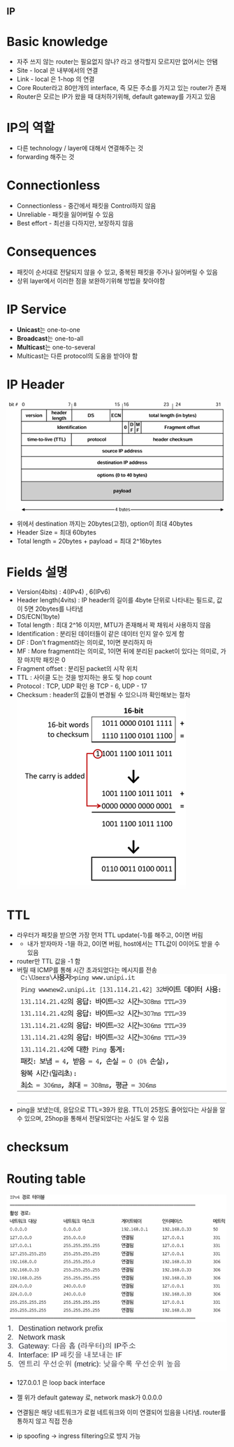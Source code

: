 ## IP

# Basic knowledge 
- 자주 쓰지 않는 router는 필요없지 않나? 라고 생각할지 모르지만 없어서는 안됌
- Site - local 은 내부에서의 연결
- Link - local 은 1-hop 의 연결
- Core Router라고 80만개의 interface, 즉 모든 주소를 가지고 있는 router가 존재
- Router은 모르는 IP가 왔을 때 대처하기위해, default gateway를 가지고 있음

# IP의 역할
- 다른 technology / layer에 대해서 연결해주는 것
- forwarding 해주는 것

# Connectionless
- Connectionless - 중간에서 패킷을 Control하지 않음
- Unreliable - 패킷을 잃어버릴 수 있음
- Best effort - 최선을 다하지만, 보장하지 않음

# Consequences
- 패킷이 순서대로 전달되지 않을 수 있고, 중복된 패킷을 주거나 잃어버릴 수 있음
- 상위 layer에서 이러한 점을 보완하기위해 방법을 찾아야함

# IP Service
- **Unicast**는 one-to-one
- **Broadcast**는 one-to-all
- **Multicast**는 one-to-several
- Multicast는 다른 protocol의 도움을 받아야 함

# IP Header
![alt text](image.png)
- 위에서 destination 까지는 20bytes(고정), option이 최대 40bytes
- Header Size = 최대 60bytes
- Total length = 20bytes + payload = 최대 2^16bytes

# Fields 설명
- Version(4bits) : 4(IPv4) , 6(IPv6)
- Header length(4vits) : IP header의 길이를 4byte 단위로 나타내는 필드로, 값이 5면 20bytes를 나타냄
- DS/ECN(1byte)
- Total length : 최대 2^16 이지만, MTU가 존재해서 꽉 채워서 사용하지 않음
- Identification : 분리된 데이터들이 같은 데이터 인지 알수 있게 함
- DF : Don't fragment라는 의미로, 1이면 분리하지 마
- MF : More fragment라는 의미로, 1이면 뒤에 분리된 packet이 있다는 의미로, 가장 마지막 패킷은 0
- Fragment offset : 분리된 packet의 시작 위치
- TTL : 사이클 도는 것을 방지하는 용도 및 hop count
- Protocol : TCP, UDP 확인 용 TCP - 6, UDP - 17
- Checksum : header의 값들이 변경될 수 있으니까 확인해보는 절차
![alt text](image-2.png)

# TTL
- 라우터가 패킷을 받으면 가장 먼저 TTL update(-1)를 해주고, 0이면 버림
- - 내가 받자마자 -1을 하고, 0이면 버림, host에서는 TTL값이 0이어도 받을 수 있음 
- router만 TTL 값을 -1 함
- 버릴 때 ICMP를 통해 시간 초과되었다는 메시지를 전송
![alt text](image-1.png)
- ping을 보냈는데, 응답으로 TTL=39가 왔음. TTL이 25정도 줄어있다는 사실을 알 수 있으며, 25hop을 통해서 전달되었다는 사실도 알 수 있음

# checksum

# Routing table
![alt text](image-3.png)
- 127.0.0.1 은 loop back interface
- 젤 위가 default gateway 로, network mask가 0.0.0.0
- 연결됨은 해당 네트워크가 로컬 네트워크와 이미 연결되어 있음을 나타냄. router를 통하지 않고 직접 전송

- ip spoofing -> ingress filtering으로 방지 가능
